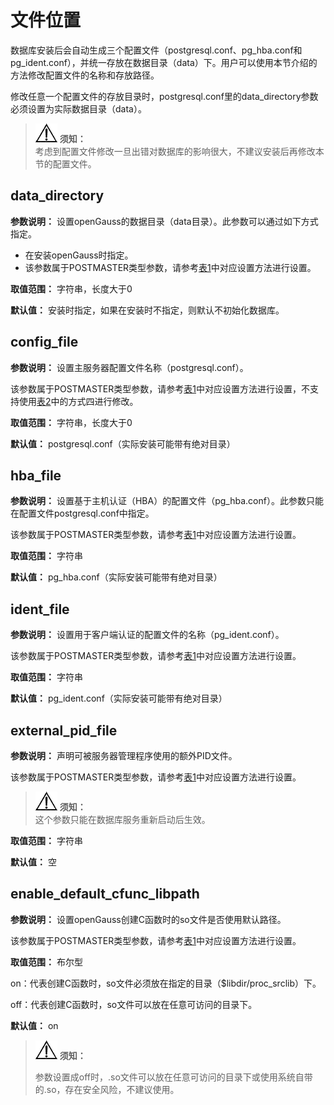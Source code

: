 # 文件位置

数据库安装后会自动生成三个配置文件（postgresql.conf、pg\_hba.conf和pg\_ident.conf），并统一存放在数据目录（data）下。用户可以使用本节介绍的方法修改配置文件的名称和存放路径。

修改任意一个配置文件的存放目录时，postgresql.conf里的data\_directory参数必须设置为实际数据目录（data）。

>![](public_sys-resources/icon-notice.png) **须知：**   
>考虑到配置文件修改一旦出错对数据库的影响很大，不建议安装后再修改本节的配置文件。  

## data\_directory<a name="zh-cn_topic_0237124693_zh-cn_topic_0059778803_sc5573df50b1c4214bd6067c213147fce"></a>

**参数说明：** 设置openGauss的数据目录（data目录）。此参数可以通过如下方式指定。

-   在安装openGauss时指定。
-   该参数属于POSTMASTER类型参数，请参考[表1](重设参数.md#zh-cn_topic_0237121562_zh-cn_topic_0059777490_t91a6f212010f4503b24d7943aed6d846)中对应设置方法进行设置。

**取值范围：** 字符串，长度大于0

**默认值：** 安装时指定，如果在安装时不指定，则默认不初始化数据库。

## config\_file<a name="zh-cn_topic_0237124693_zh-cn_topic_0059778803_s4db3d28f8b8349b582c80fcd26dd8967"></a>

**参数说明：** 设置主服务器配置文件名称（postgresql.conf）。

该参数属于POSTMASTER类型参数，请参考[表1](重设参数.md#zh-cn_topic_0237121562_zh-cn_topic_0059777490_t91a6f212010f4503b24d7943aed6d846)中对应设置方法进行设置，不支持使用[表2](重设参数.md#zh-cn_topic_0237121562_zh-cn_topic_0059777490_t290c8f15953843db8d8e53d867cd893d)中的方式四进行修改。

**取值范围：** 字符串，长度大于0

**默认值：** postgresql.conf（实际安装可能带有绝对目录）

## hba\_file<a name="zh-cn_topic_0237124693_zh-cn_topic_0059778803_s21a6ef9f24cf4d848c6f5933aca9df8e"></a>

**参数说明：** 设置基于主机认证（HBA）的配置文件（pg\_hba.conf）。此参数只能在配置文件postgresql.conf中指定。

该参数属于POSTMASTER类型参数，请参考[表1](重设参数.md#zh-cn_topic_0237121562_zh-cn_topic_0059777490_t91a6f212010f4503b24d7943aed6d846)中对应设置方法进行设置。

**取值范围：** 字符串

**默认值：** pg\_hba.conf（实际安装可能带有绝对目录）

## ident\_file<a name="zh-cn_topic_0237124693_zh-cn_topic_0059778803_s764537f7b0124bf98d2214cb497b69d0"></a>

**参数说明：** 设置用于客户端认证的配置文件的名称（pg\_ident.conf）。

该参数属于POSTMASTER类型参数，请参考[表1](重设参数.md#zh-cn_topic_0237121562_zh-cn_topic_0059777490_t91a6f212010f4503b24d7943aed6d846)中对应设置方法进行设置。

**取值范围：** 字符串

**默认值：** pg\_ident.conf（实际安装可能带有绝对目录）

## external\_pid\_file<a name="zh-cn_topic_0237124693_zh-cn_topic_0059778803_s67feda01e0404126a24384fb77c6419c"></a>

**参数说明：** 声明可被服务器管理程序使用的额外PID文件。

该参数属于POSTMASTER类型参数，请参考[表1](重设参数.md#zh-cn_topic_0237121562_zh-cn_topic_0059777490_t91a6f212010f4503b24d7943aed6d846)中对应设置方法进行设置。

>![](public_sys-resources/icon-notice.png) **须知：**   
>这个参数只能在数据库服务重新启动后生效。  

**取值范围：** 字符串

**默认值：** 空

## enable\_default\_cfunc\_libpath<a name="section686423010216"></a>

**参数说明：** 设置openGauss创建C函数时的so文件是否使用默认路径。

该参数属于POSTMASTER类型参数，请参考[表1](重设参数.md#zh-cn_topic_0283137176_zh-cn_topic_0237121562_zh-cn_topic_0059777490_t91a6f212010f4503b24d7943aed6d846)中对应设置方法进行设置。

**取值范围：** 布尔型

on：代表创建C函数时，so文件必须放在指定的目录（$libdir/proc\_srclib）下。

off：代表创建C函数时，so文件可以放在任意可访问的目录下。

**默认值：** on

>![](public_sys-resources/icon-notice.png) **须知：** 
>
>参数设置成off时，.so文件可以放在任意可访问的目录下或使用系统自带的.so，存在安全风险，不建议使用。